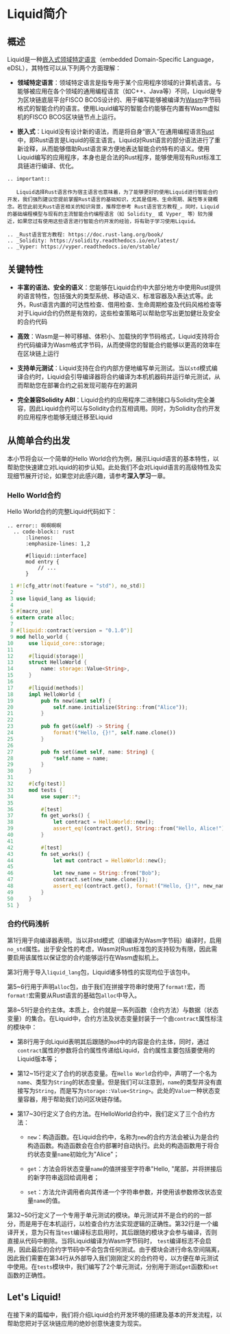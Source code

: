 # Liquid简介

## 概述

Liquid是一种[嵌入式领域特定语言](http://wiki.haskell.org/Embedded_domain_specific_language)（embedded Domain-Specific Language，eDSL），其特性可以从下列两个方面理解：

- **领域特定语言**：领域特定语言是指专用于某个应用程序领域的计算机语言。与能够被应用在各个领域的通用编程语言（如C++、Java等）不同，Liquid是专为区块链底层平台FISCO BCOS设计的、用于编写能够被编译为[Wasm](https://webassembly.org/)字节码格式的智能合约的语言。使用Liquid编写的智能合约能够在内置有Wasm虚拟机的FISCO BCOS区块链节点上运行。

- **嵌入式**：Liquid没有设计新的语法，而是将自身“嵌入”在通用编程语言[Rust](https://www.rust-lang.org/)中，即Rust语言是Liquid的宿主语言。Liquid对Rust语言的部分语法进行了重新诠释，从而能够借助Rust语言来方便地表达智能合约特有的语义。使用Liquid编写的应用程序，本身也是合法的Rust程序，能够使用现有Rust标准工具链进行编译、优化。

```eval_rst
.. important::

   Liquid选择Rust语言作为宿主语言也意味着，为了能够更好的使用Liquid进行智能合约开发，我们强烈建议您提前掌握Rust语言的基础知识，尤其是借用、生命周期、属性等关键概念。若您此前无Rust语言相关的知识背景，推荐您参考 Rust语言官方教程_。同时，Liquid的基础编程模型与现有的主流智能合约编程语言（如 Solidity_ 或 Vyper_ 等）较为接近，如果您过有使用这些语言进行智能合约开发的经验，将有助于学习使用Liquid。

.. _Rust语言官方教程: https://doc.rust-lang.org/book/
.. _Solidity: https://solidity.readthedocs.io/en/latest/
.. _Vyper: https://vyper.readthedocs.io/en/stable/
```

## 关键特性

- **丰富的语法、安全的语义**：您能够在Liquid合约中大部分地方中使用Rust提供的语言特性，包括强大的类型系统、移动语义、标准容器及λ表达式等。此外，Rust语言内置的可达性检查、借用检查、生命周期检查及代码风格检查等对于Liquid合约仍然是有效的，这些检查策略可以帮助您写出更加健壮及安全的合约代码

- **高效**：Wasm是一种可移植、体积小、加载快的字节码格式，Liquid支持将合约代码编译为Wasm格式字节码，从而使得您的智能合约能够以更高的效率在在区块链上运行

- **支持单元测试**：Liquid支持在合约内部方便地编写单元测试。当以`std`模式编译合约时，Liquid会引导编译器将合约编译为本机机器码并运行单元测试，从而帮助您在部署合约之前发现可能存在的漏洞

- **完全兼容Solidity ABI**：Liquid合约的应用程序二进制接口与Solidity完全兼容，因此Liquid合约可以与Solidity合约互相调用。同时，为Solidity合约开发的应用程序也能够无缝迁移至Liquid

## 从简单合约出发

本小节将会以一个简单的Hello World合约为例，展示Liquid语言的基本特性，以帮助您快速建立对Liquid的初步认知。此处我们不会对Liquid语言的高级特性及实现细节展开讨论，如果您对此感兴趣，请参考**深入学习**一章。

### Hello World合约

Hello World合约的完整Liquid代码如下：

```eval_rst
.. error:: 啊啊啊啊
  .. code-block:: rust
      :linenos:
      :emphasize-lines: 1,2

      #[liquid::interface]
      mod entry {
          // ...
      }
```

```rust
 1 #![cfg_attr(not(feature = "std"), no_std)]
 2
 3 use liquid_lang as liquid;
 4
 5 #[macro_use]
 6 extern crate alloc;
 7
 8 #[liquid::contract(version = "0.1.0")]
 9 mod hello_world {
10     use liquid_core::storage;
11
12     #[liquid(storage)]
13     struct HelloWorld {
14         name: storage::Value<String>,
15     }
16
17     #[liquid(methods)]
18     impl HelloWorld {
19         pub fn new(&mut self) {
20             self.name.initialize(String::from("Alice"));
21         }
22
23         pub fn get(&self) -> String {
24             format!("Hello, {}!", self.name.clone())
25         }
26
27         pub fn set(&mut self, name: String) {
28             *self.name = name;
29         }
30     }
31
32     #[cfg(test)]
33     mod tests {
34         use super::*;
35
36         #[test]
37         fn get_works() {
38             let contract = HelloWorld::new();
39             assert_eq!(contract.get(), String::from("Hello, Alice!"));
40         }
41
42         #[test]
43         fn set_works() {
44             let mut contract = HelloWorld::new();
45
46             let new_name = String::from("Bob");
47             contract.set(new_name.clone());
48             assert_eq!(contract.get(), format!("Hello, {}!", new_name));
49         }
50     }
51 }
```

### 合约代码浅析

第1行用于向编译器表明，当以非std模式（即编译为Wasm字节码）编译时，启用`no_std`属性。出于安全性的考虑，Wasm对Rust标准包的支持较为有限，因此需要启用该属性以保证您的合约能够运行在Wasm虚拟机上。

第3行用于导入`liquid_lang`包，Liquid诸多特性的实现均位于该包中。

第5~6行用于声明`alloc`包，由于我们在拼接字符串时使用了`format!`宏，而`format!`宏需要从Rust语言的基础包`alloc`中导入。

第8~51行是合约主体。本质上，合约就是一系列函数（合约方法）与数据（状态变量）的集合。在Liquid中，合约方法及状态变量封装于一个由`contract`属性标注的模块中：

- 第8行用于向Liquid表明其后跟随的`mod`中的内容是合约主体，同时，通过`contract`属性的参数将合约属性传递给Liquid，合约属性主要包括要使用的Liquid版本等；

- 第12~15行定义了合约的状态变量。在`Hello World`合约中，声明了一个名为`name`、类型为`String`的状态变量。但是我们可以注意到，`name`的类型并没有直接写为`String`，而是写为`storage::Value<String>`。此处的`Value`一种状态变量容器，用于帮助我们访问区块链存储。

- 第17~30行定义了合约方法。在HelloWorld合约中，我们定义了三个合约方法：
  - `new`：构造函数。在Liquid合约中，名称为`new`的合约方法会被认为是合约构造函数。构造函数会在合约部署时自动执行。此处的构造函数用于将合约状态变量`name`初始化为"Alice"；

  - `get`：方法会将状态变量`name`的值拼接至字符串"Hello, "尾部，并将拼接后的新字符串返回给调用者；
  
  - `set`：方法允许调用者向其传递一个字符串参数，并使用该参数修改状态变量`name`的值。

第32~50行定义了一个专用于单元测试的模块。单元测试并不是合约的的一部分，而是用于在本机运行，以检查合约方法实现逻辑的正确性。第32行是一个编译开关，意为只有当`test`编译标志启用时，其后跟随的模块才会参与编译，否则直接从代码中剔除。当将Liquid编译为Wasm字节码时， `test`编译标志不会启用，因此最后的合约字节码中不会包含任何测试。由于模块会进行命名空间隔离，因此我们需要在第34行从外部导入我们刚刚定义的合约符号，以方便在单元测试中使用。在`tests`模块中，我们编写了2个单元测试，分别用于测试`get`函数和`set`函数的正确性。

## Let's Liquid!

在接下来的篇幅中，我们将介绍Liquid合约开发环境的搭建及基本的开发流程，以帮助您把对于区块链应用的绝妙创意快速变为现实。
